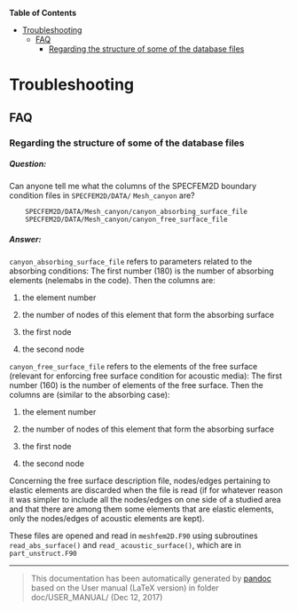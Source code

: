 **Table of Contents**

-   [Troubleshooting](#troubleshooting)
    -   [FAQ](#faq)
        -   [Regarding the structure of some of the database files](#regarding-the-structure-of-some-of-the-database-files)

Troubleshooting
===============

FAQ
---

### Regarding the structure of some of the database files

##### Question:

Can anyone tell me what the columns of the SPECFEM2D boundary condition files in `SPECFEM2D/DATA/`
`Mesh_canyon` are?

        SPECFEM2D/DATA/Mesh_canyon/canyon_absorbing_surface_file
        SPECFEM2D/DATA/Mesh_canyon/canyon_free_surface_file

##### Answer:

`canyon_absorbing_surface_file` refers to parameters related to the absorbing conditions: The first number (180) is the number of absorbing elements (nelemabs in the code). Then the columns are:

1.  the element number

2.  the number of nodes of this element that form the absorbing surface

3.  the first node

4.  the second node

`canyon_free_surface_file` refers to the elements of the free surface (relevant for enforcing free surface condition for acoustic media): The first number (160) is the number of elements of the free surface. Then the columns are (similar to the absorbing case):

1.  the element number

2.  the number of nodes of this element that form the absorbing surface

3.  the first node

4.  the second node

Concerning the free surface description file, nodes/edges pertaining to elastic elements are discarded when the file is read (if for whatever reason it was simpler to include all the nodes/edges on one side of a studied area and that there are among them some elements that are elastic elements, only the nodes/edges of acoustic elements are kept).

These files are opened and read in `meshfem2D.F90` using subroutines `read_abs_surface()` and `read_`
`acoustic_surface()`, which are in `part_unstruct.F90`

-----
> This documentation has been automatically generated by [pandoc](http://www.pandoc.org)
> based on the User manual (LaTeX version) in folder doc/USER_MANUAL/
> (Dec 12, 2017)

